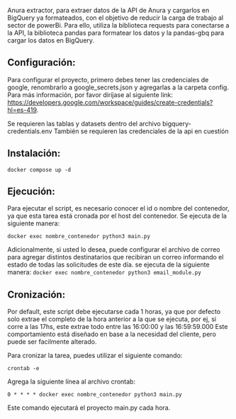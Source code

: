 Anura extractor, para extraer datos de la API de Anura y cargarlos en BigQuery ya formateados, con el objetivo de reducir la carga de trabajo al sector de powerBi.
Para ello, utiliza la biblioteca requests para conectarse a la API, la biblioteca pandas para formatear los datos y la pandas-gbq para cargar los datos en BigQuery.

## Configuración:

Para configurar el proyecto, primero debes tener las credenciales de google, renombrarlo a google_secrets.json y agregarlas a la carpeta config. Para más información, por favor diríjase al siguiente link:
https://developers.google.com/workspace/guides/create-credentials?hl=es-419.

Se requieren las tablas y datasets dentro del archivo bigquery-credentials.env
También se requieren las credenciales de la api en cuestión

## Instalación:

``docker compose up -d``

## Ejecución:

Para ejecutar el script, es necesario conocer el id o nombre del contenedor, ya que esta tarea está cronada por el host del contenedor.
Se ejecuta de la siguiente manera:

``docker exec nombre_contenedor python3 main.py``
  
  Adicionalmente, si usted lo desea, puede configurar el archivo de correo para agregar distintos destinatarios que recibiran un correo informando el estado de todas las solicitudes de este día.
  se ejecuta de la siguiente manera:
``docker exec nombre_contenedor python3 email_module.py``

## Cronización:

Por default, este script debe ejecutarse cada 1 horas, ya que por defecto solo extrae el completo de la hora anterior a la que se ejecuta, por ej, si corre a las 17hs, este extrae todo entre las 16:00:00 y las 16:59:59.000
Este comportamiento está diseñado en base a la necesidad del cliente, pero puede ser facilmente alterado.

Para cronizar la tarea, puedes utilizar el siguiente comando:

``crontab -e``

Agrega la siguiente línea al archivo crontab:

``0 * * * * docker exec nombre_contenedor python3 main.py``

Este comando ejecutará el proyecto main.py cada hora.
